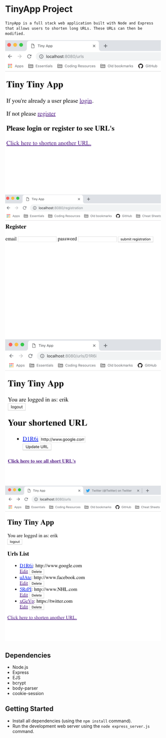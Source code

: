 # TinyApp Project

`TinyApp is a full stack web application built with Node and Express that allows users to shorten long URLs. These URLs can then be modified.`

!["Home Page"](https://github.com/ErikNPeterson/TinyApp/blob/master/docs/urls-page.png)
!["Registration Page"](https://github.com/ErikNPeterson/TinyApp/blob/master/docs/registration-page.png)
!["New URLs Page"](https://github.com/ErikNPeterson/TinyApp/blob/master/docs/urls::id-page.png..png)
!["Home Page with list of URLs"](<https://github.com/ErikNPeterson/TinyApp/blob/master/docs/(URLSlist)urls-page.png>)

## Dependencies

- Node.js
- Express
- EJS
- bcrypt
- body-parser
- cookie-session

## Getting Started

- Install all dependencies (using the `npm install` command).
- Run the development web server using the `node express_server.js` command.
